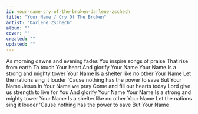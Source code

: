 ```yaml
---
id: your-name-cry-of-the-broken-darlene-zschech
title: "Your Name / Cry Of The Broken"
artist: "Darlene Zschech"
album: ""
cover: ""
created: ""
updated: ""
---
```


As morning dawns and evening fades
You inspire songs of praise
That rise from earth
To touch Your heart
And glorify Your Name
Your Name
Is a strong and mighty tower
Your Name
Is a shelter like no other
Your Name
Let the nations sing it louder
'Cause nothing has the power to save
But Your Name
Jesus in Your Name we pray
Come and fill our hearts today
Lord give us strength to live for You
And glorify Your Name
Your Name
Is a strong and mighty tower
Your Name
Is a shelter like no other
Your Name
Let the nations sing it louder
'Cause nothing has the power to save
But Your Name